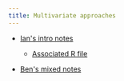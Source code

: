 ```yaml
---
title: Multivariate approaches
---
```


* [Ian's intro notes](MultivariateIntro.html)
	* [Associated R file](MLM_Dworkin.R)

* [Ben's mixed notes](MultivariateMixed.html)
